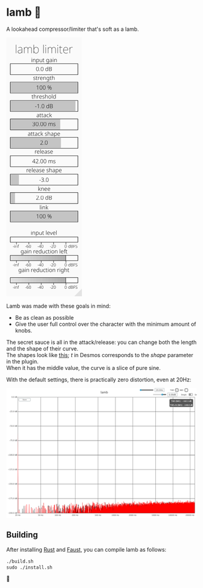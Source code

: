 # lamb 🐑

A lookahead compressor/limiter that's soft as a lamb. 

<p align=”center”>
    <img src="images/lamb.png" alt="screenshot">
</p>

Lamb was made with these goals in mind:
- Be as clean as possible
- Give the user full control over the character with the minimum amount of knobs.

The secret sauce is all in the attack/release:
you can change both the length and the shape of their curve.  
The shapes look like [this](https://www.desmos.com/calculator/iuvx0mrsyi); _t_ in Desmos corresponds to the _shape_ parameter in the plugin.  
When it has the middle value, the curve is a slice of pure sine.  

With the default settings, there is practically zero distortion, even at 20Hz:
<p align=”center”>
    <img src="images/measurement.png" alt="meassurement">
</p>

## Building

After installing [Rust](https://rustup.rs/) and [Faust](https://faust.grame.fr), you can compile lamb as follows:

```shell
./build.sh
sudo ./install.sh
```
🐑
